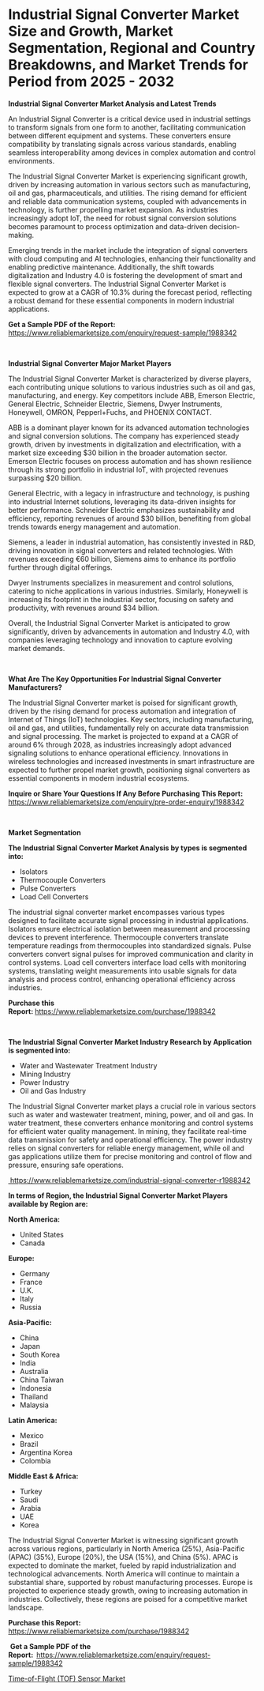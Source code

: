 <p><h1>Industrial Signal Converter Market Size and Growth, Market Segmentation, Regional and Country Breakdowns, and Market Trends for Period from 2025 -  2032</h1></p><p><strong>Industrial Signal Converter Market Analysis and Latest Trends</strong></p>
<p><p>An Industrial Signal Converter is a critical device used in industrial settings to transform signals from one form to another, facilitating communication between different equipment and systems. These converters ensure compatibility by translating signals across various standards, enabling seamless interoperability among devices in complex automation and control environments.</p><p>The Industrial Signal Converter Market is experiencing significant growth, driven by increasing automation in various sectors such as manufacturing, oil and gas, pharmaceuticals, and utilities. The rising demand for efficient and reliable data communication systems, coupled with advancements in technology, is further propelling market expansion. As industries increasingly adopt IoT, the need for robust signal conversion solutions becomes paramount to process optimization and data-driven decision-making.</p><p>Emerging trends in the market include the integration of signal converters with cloud computing and AI technologies, enhancing their functionality and enabling predictive maintenance. Additionally, the shift towards digitalization and Industry 4.0 is fostering the development of smart and flexible signal converters. The Industrial Signal Converter Market is expected to grow at a CAGR of 10.3% during the forecast period, reflecting a robust demand for these essential components in modern industrial applications.</p></p>
<p><strong>Get a Sample PDF of the Report:&nbsp;</strong> <a href="https://www.reliablemarketsize.com/enquiry/request-sample/1988342?utm_campaign=2462&utm_medium=2&utm_source=Github&utm_content=ia&utm_term=07042025&utm_id=industrial-signal-converter">https://www.reliablemarketsize.com/enquiry/request-sample/1988342</a></p>
<p>&nbsp;</p>
<p><strong>Industrial Signal Converter Major Market Players</strong></p>
<p><p>The Industrial Signal Converter Market is characterized by diverse players, each contributing unique solutions to various industries such as oil and gas, manufacturing, and energy. Key competitors include ABB, Emerson Electric, General Electric, Schneider Electric, Siemens, Dwyer Instruments, Honeywell, OMRON, Pepperl+Fuchs, and PHOENIX CONTACT.</p><p>ABB is a dominant player known for its advanced automation technologies and signal conversion solutions. The company has experienced steady growth, driven by investments in digitalization and electrification, with a market size exceeding $30 billion in the broader automation sector. Emerson Electric focuses on process automation and has shown resilience through its strong portfolio in industrial IoT, with projected revenues surpassing $20 billion.</p><p>General Electric, with a legacy in infrastructure and technology, is pushing into industrial Internet solutions, leveraging its data-driven insights for better performance. Schneider Electric emphasizes sustainability and efficiency, reporting revenues of around $30 billion, benefiting from global trends towards energy management and automation.</p><p>Siemens, a leader in industrial automation, has consistently invested in R&D, driving innovation in signal converters and related technologies. With revenues exceeding €60 billion, Siemens aims to enhance its portfolio further through digital offerings.</p><p>Dwyer Instruments specializes in measurement and control solutions, catering to niche applications in various industries. Similarly, Honeywell is increasing its footprint in the industrial sector, focusing on safety and productivity, with revenues around $34 billion.</p><p>Overall, the Industrial Signal Converter Market is anticipated to grow significantly, driven by advancements in automation and Industry 4.0, with companies leveraging technology and innovation to capture evolving market demands.</p></p>
<p>&nbsp;</p>
<p><strong>What Are The Key Opportunities For Industrial Signal Converter Manufacturers?</strong></p>
<p><p>The Industrial Signal Converter market is poised for significant growth, driven by the rising demand for process automation and integration of Internet of Things (IoT) technologies. Key sectors, including manufacturing, oil and gas, and utilities, fundamentally rely on accurate data transmission and signal processing. The market is projected to expand at a CAGR of around 6% through 2028, as industries increasingly adopt advanced signaling solutions to enhance operational efficiency. Innovations in wireless technologies and increased investments in smart infrastructure are expected to further propel market growth, positioning signal converters as essential components in modern industrial ecosystems.</p></p>
<p><strong>Inquire or Share Your Questions If Any Before Purchasing This Report:</strong> <a href="https://www.reliablemarketsize.com/enquiry/pre-order-enquiry/1988342?utm_campaign=2462&utm_medium=2&utm_source=Github&utm_content=ia&utm_term=07042025&utm_id=industrial-signal-converter">https://www.reliablemarketsize.com/enquiry/pre-order-enquiry/1988342</a></p>
<p>&nbsp;</p>
<p><strong>Market Segmentation</strong></p>
<p><strong>The Industrial Signal Converter Market Analysis by types is segmented into:</strong></p>
<p><ul><li>Isolators</li><li>Thermocouple Converters</li><li>Pulse Converters</li><li>Load Cell Converters</li></ul></p>
<p><p>The industrial signal converter market encompasses various types designed to facilitate accurate signal processing in industrial applications. Isolators ensure electrical isolation between measurement and processing devices to prevent interference. Thermocouple converters translate temperature readings from thermocouples into standardized signals. Pulse converters convert signal pulses for improved communication and clarity in control systems. Load cell converters interface load cells with monitoring systems, translating weight measurements into usable signals for data analysis and process control, enhancing operational efficiency across industries.</p></p>
<p><strong>Purchase this Report:&nbsp;</strong><a href="https://www.reliablemarketsize.com/purchase/1988342?utm_campaign=2462&utm_medium=2&utm_source=Github&utm_content=ia&utm_term=07042025&utm_id=industrial-signal-converter">https://www.reliablemarketsize.com/purchase/1988342</a></p>
<p>&nbsp;</p>
<p><strong>The Industrial Signal Converter Market Industry Research by Application is segmented into:</strong></p>
<p><ul><li>Water and Wastewater Treatment Industry</li><li>Mining Industry</li><li>Power Industry</li><li>Oil and Gas Industry</li></ul></p>
<p><p>The Industrial Signal Converter market plays a crucial role in various sectors such as water and wastewater treatment, mining, power, and oil and gas. In water treatment, these converters enhance monitoring and control systems for efficient water quality management. In mining, they facilitate real-time data transmission for safety and operational efficiency. The power industry relies on signal converters for reliable energy management, while oil and gas applications utilize them for precise monitoring and control of flow and pressure, ensuring safe operations.</p></p>
<p><a href="https://www.reliablemarketsize.com/industrial-signal-converter-r1988342?utm_campaign=2462&utm_medium=2&utm_source=Github&utm_content=ia&utm_term=07042025&utm_id=industrial-signal-converter">&nbsp;https://www.reliablemarketsize.com/industrial-signal-converter-r1988342</a></p>
<p><strong>In terms of Region, the Industrial Signal Converter Market Players available by Region are:</strong></p>
<p>
    <p> <strong> North America: </strong>
        <ul>
            <li>United States</li>
            <li>Canada</li>
        </ul>
        </p> 
    <p> <strong> Europe: </strong>
        <ul>
            <li>Germany</li>
            <li>France</li>
            <li>U.K.</li>
            <li>Italy</li>
            <li>Russia</li>
        </ul>
        </p> 
    <p> <strong> Asia-Pacific: </strong>
        <ul>
            <li>China</li>
            <li>Japan</li>
            <li>South Korea</li>
            <li>India</li>
            <li>Australia</li>
            <li>China Taiwan</li>
            <li>Indonesia</li>
            <li>Thailand</li>
            <li>Malaysia</li>
        </ul>
        </p> 
    <p> <strong> Latin America: </strong>
        <ul>
            <li>Mexico</li>
            <li>Brazil</li>
            <li>Argentina Korea</li>
            <li>Colombia</li>
        </ul>
        </p> 
    <p> <strong> Middle East & Africa: </strong>
        <ul>
            <li>Turkey</li>
            <li>Saudi</li>
            <li>Arabia</li>
            <li>UAE</li>
            <li>Korea</li>
        </ul>
    </p>
    </p>
<p><p>The Industrial Signal Converter Market is witnessing significant growth across various regions, particularly in North America (25%), Asia-Pacific (APAC) (35%), Europe (20%), the USA (15%), and China (5%). APAC is expected to dominate the market, fueled by rapid industrialization and technological advancements. North America will continue to maintain a substantial share, supported by robust manufacturing processes. Europe is projected to experience steady growth, owing to increasing automation in industries. Collectively, these regions are poised for a competitive market landscape.</p></p>
<p><strong>Purchase this Report: </strong><a href="https://www.reliablemarketsize.com/purchase/1988342?utm_campaign=2462&utm_medium=2&utm_source=Github&utm_content=ia&utm_term=07042025&utm_id=industrial-signal-converter">https://www.reliablemarketsize.com/purchase/1988342</a></p>
<p>&nbsp;<strong>Get a Sample PDF of the Report:&nbsp;&nbsp;</strong><a href="https://www.reliablemarketsize.com/enquiry/request-sample/1988342?utm_campaign=2462&utm_medium=2&utm_source=Github&utm_content=ia&utm_term=07042025&utm_id=industrial-signal-converter">https://www.reliablemarketsize.com/enquiry/request-sample/1988342</a></p>
<p><strong></strong></p>
<p><p><a href="https://github.com/mayabungard8092/Market-Research-Report-List-1/blob/main/time-of-flight-tof-sensor-market.md?utm_campaign=2462&utm_medium=2&utm_source=Github&utm_content=ia&utm_term=07042025&utm_id=industrial-signal-converter">Time-of-Flight (TOF) Sensor Market</a></p></p>